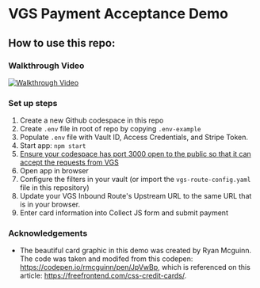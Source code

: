 # VGS Payment Acceptance Demo

## How to use this repo:
### Walkthrough Video
[![Walkthrough Video](https://img.youtube.com/vi/wdzrkKVJMO0/0.jpg)](https://www.youtube.com/watch?v=wdzrkKVJMO0)

### Set up steps
1. Create a new Github codespace in this repo
1. Create `.env` file in root of repo by copying `.env-example`
1. Populate `.env` file with Vault ID, Access Credentials, and Stripe Token.
1. Start app: `npm start`
1. [Ensure your codespace has port 3000 open to the public so that it can accept the requests from VGS](https://docs.github.com/en/codespaces/developing-in-codespaces/forwarding-ports-in-your-codespace#sharing-a-port)
1. Open app in browser
1. Configure the filters in your vault (or import the `vgs-route-config.yaml` file in this repository)
1. Update your VGS Inbound Route's Upstream URL to the same URL that is in your browser.
1. Enter card information into Collect JS form and submit payment

### Acknowledgements
- The beautiful card graphic in this demo was created by Ryan Mcguinn. The code was taken and modifed from this codepen: https://codepen.io/rmcguinn/pen/JpVwBp, which is referenced on this article: https://freefrontend.com/css-credit-cards/.